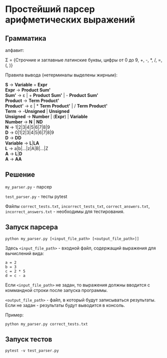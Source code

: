 # Простейший парсер арифметических выражений

## Грамматика
алфавит:

Σ = {Строчние и заглавные латинские буквы, цифры от 0 до 9, +, -, *, /, =, (, )}

Правила вывода (нетерминалы выделены жирным):

**S** → **Variable** = **Expr**<br>
**Expr** → **Product** **Sum'**<br>
**Sum'** → ε | + **Product** **Sum'** | - **Product** **Sum'**<br>
**Product** → **Term** **Product'**<br>
**Product'** → ε | * **Term** **Product'** | / **Term** **Product'**<br>
**Term** → -**Unsigned** | **Unsigned**<br>
**Unsigned** → **Number** | (**Expr**) | **Variable**<br>
**Number** → **N** | **ND**<br>
**N** → 1|2|3|4|5|6|7|8|9<br>
**D** → 0|1|2|3|4|5|6|7|8|9<br>
**D** → **DD**<br>
**Variable** → **L**|**LA**<br>
**L** → a|b|...|z|A|B|...|Z<br>
**A** → **L**|**D**<br>
**A** → **AA**

## Решение
`my_parser.py` - парсер

`test_parser.py` - тесты pytest

Файлы `correct_tests.txt`, `incorrect_tests_txt`, `correct_answers.txt`, `incorrect_answers.txt` - необходимы для тестирования.

## Запуск парсера 
```
python my_parser.py [<input_file_path> [<output_file_path>]]
```
Здесь `<input_file_path>` - входной файл, содержащий выражения для вычислений вида:
```
a = 2
b = 3
c = 2 * 5
d = c - a
```
Если `<input_file_path>` не задан, то выражения должны вводится с коммандной строки после запуска программы.

`<output_file_path>` -  файл, в который будут записываться результаты. Если не задан - результаты будут выводится в консоль.

Пример:
```
python my_parser.py correct_tests.txt
```

## Запуск тестов

```
pytest -v test_parser.py
```
